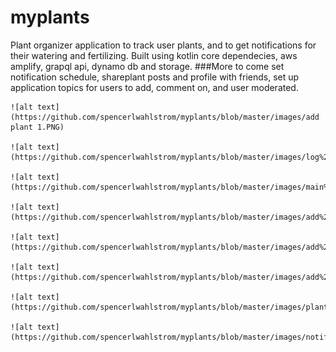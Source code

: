 # myplants
Plant organizer application to track user plants, and to get notifications for their watering and fertilizing. Built using kotlin core dependecies, aws amplify, grapql api, dynamo db and storage. 
###More to come
    set notification schedule, shareplant posts and profile with friends, set up application topics for users to add, comment on, and user moderated. 
   
   
    ![alt text] (https://github.com/spencerlwahlstrom/myplants/blob/master/images/add plant 1.PNG)
     
    ![alt text](https://github.com/spencerlwahlstrom/myplants/blob/master/images/log%20in.PNG)
    
    ![alt text](https://github.com/spencerlwahlstrom/myplants/blob/master/images/main%20page.PNG)
      
    ![alt text](https://github.com/spencerlwahlstrom/myplants/blob/master/images/add%20plant%201.PNG)
    
    ![alt text](https://github.com/spencerlwahlstrom/myplants/blob/master/images/add%20plant2.PNG)
    
    ![alt text](https://github.com/spencerlwahlstrom/myplants/blob/master/images/add%20plant%203.PNG)
    
    ![alt text](https://github.com/spencerlwahlstrom/myplants/blob/master/images/plant%20added.PNG)
   
    ![alt text](https://github.com/spencerlwahlstrom/myplants/blob/master/images/notifications.PNG)
    
 
